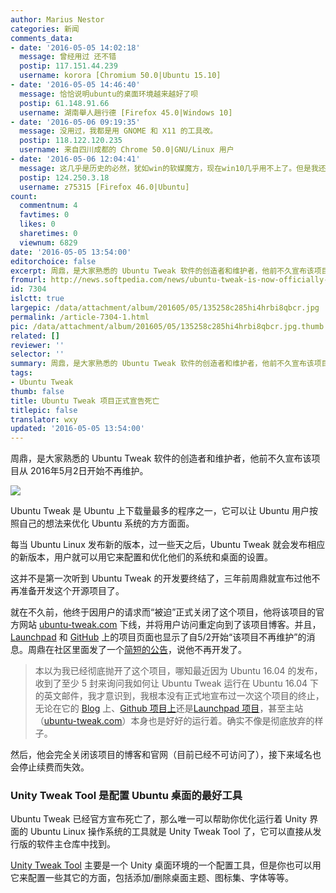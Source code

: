 ```yaml
---
author: Marius Nestor
categories: 新闻
comments_data:
- date: '2016-05-05 14:02:18'
  message: 曾经用过 还不错
  postip: 117.151.44.239
  username: korora [Chromium 50.0|Ubuntu 15.10]
- date: '2016-05-05 14:46:40'
  message: 恰恰说明ubuntu的桌面环境越来越好了呗
  postip: 61.148.91.66
  username: 湖南舉人趙行德 [Firefox 45.0|Windows 10]
- date: '2016-05-06 09:19:35'
  message: 没用过，我都是用 GNOME 和 X11 的工具改。
  postip: 118.122.120.235
  username: 来自四川成都的 Chrome 50.0|GNU/Linux 用户
- date: '2016-05-06 12:04:41'
  message: 这几乎是历史的必然，犹如win的软媒魔方，现在win10几乎用不上了。但是我还是希望能有更加友好的图像化配置工具，linux不就是一个自由吗？
  postip: 124.250.3.18
  username: z75315 [Firefox 46.0|Ubuntu]
count:
  commentnum: 4
  favtimes: 0
  likes: 0
  sharetimes: 0
  viewnum: 6829
date: '2016-05-05 13:54:00'
editorchoice: false
excerpt: 周鼎，是大家熟悉的 Ubuntu Tweak 软件的创造者和维护者，他前不久宣布该项目从 2016年5月2日开始不再维护。
fromurl: http://news.softpedia.com/news/ubuntu-tweak-is-now-officially-dead-and-buried-503672.shtml
id: 7304
islctt: true
largepic: /data/attachment/album/201605/05/135258c285hi4hrbi8qbcr.jpg
permalink: /article-7304-1.html
pic: /data/attachment/album/201605/05/135258c285hi4hrbi8qbcr.jpg.thumb.jpg
related: []
reviewer: ''
selector: ''
summary: 周鼎，是大家熟悉的 Ubuntu Tweak 软件的创造者和维护者，他前不久宣布该项目从 2016年5月2日开始不再维护。
tags:
- Ubuntu Tweak
thumb: false
title: Ubuntu Tweak 项目正式宣告死亡
titlepic: false
translator: wxy
updated: '2016-05-05 13:54:00'
---
```


周鼎，是大家熟悉的 Ubuntu Tweak 软件的创造者和维护者，他前不久宣布该项目从 2016年5月2日开始不再维护。


![](/data/attachment/album/201605/05/135258c285hi4hrbi8qbcr.jpg)


Ubuntu Tweak 是 Ubuntu 上下载量最多的程序之一，它可以让 Ubuntu 用户按照自己的想法来优化 Ubuntu 系统的方方面面。


每当 Ubuntu Linux 发布新的版本，过一些天之后，Ubuntu Tweak 就会发布相应的新版本，用户就可以用它来配置和优化他们的系统和桌面的设置。


这并不是第一次听到 Ubuntu Tweak 的开发要终结了，三年前周鼎就宣布过他不再准备开发这个开源项目了。


就在不久前，他终于因用户的请求而“被迫”正式关闭了这个项目，他将该项目的官方网站 [ubuntu-tweak.com](http://ubuntu-tweak.com/) 下线，并将用户访问重定向到了该项目博客。并且，[Launchpad](https://launchpad.net/ubuntu-tweak) 和 [GitHub](https://github.com/tualatrix/ubuntu-tweak/) 上的项目页面也显示了自5/2开始“该项目不再维护”的消息。周鼎在社区里面发了一个[简短的公告](http://imtx.me/archives/1947.html)，说他不再开发了。



> 
> 本以为我已经彻底抛开了这个项目，哪知最近因为 Ubuntu 16.04 的发布，收到了至少 5 封来询问我如何让 Ubuntu Tweak 运行在 Ubuntu 16.04 下的英文邮件，我才意识到，我根本没有正式地宣布过一次这个项目的终止，无论在它的 [Blog](http://blog.ubuntu-tweak.com/) 上、[Github 项目上](https://github.com/tualatrix/ubuntu-tweak/)还是[Launchpad 项目](https://launchpad.net/ubuntu-tweak)，甚至主站（[ubuntu-tweak.com](http://ubuntu-tweak.com/)）本身也是好好的运行着。确实不像是彻底放弃的样子。
> 
> 
> 


然后，他会完全关闭该项目的博客和官网（目前已经不可访问了），接下来域名也会停止续费而失效。


### Unity Tweak Tool 是配置 Ubuntu 桌面的最好工具


Ubuntu Tweak 已经官方宣布死亡了，那么唯一可以帮助你优化运行着 Unity 界面的 Ubuntu Linux 操作系统的工具就是 Unity Tweak Tool 了，它可以直接从发行版的软件主仓库中找到。


[Unity Tweak Tool](https://apps.ubuntu.com/cat/applications/unity-tweak-tool/) 主要是一个 Unity 桌面环境的一个配置工具，但是你也可以用它来配置一些其它的方面，包括添加/删除桌面主题、图标集、字体等等。